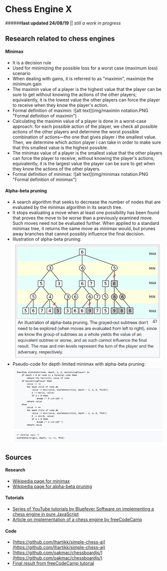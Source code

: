 # Chess Engine X

######**last updated 24/08/19** || *still a work in progress*

Research related to chess engines
------

#### Minimax
+ It is a decision rule
+ Used for minimizing the possible loss for a worst case (maximum loss) scenario
+ When dealing with gains, it is referred to as "maximin", maximize the minimum gain
+ The maximin value of a player is the highest value that the player can be sure to get without knowing the actions of the other players; equivalently, it is the lowest value the other players can force the player to receive when they know the player's action.
+ Formal definition of maximin: ![alt text](img/maximin notation.PNG "Formal definition of maximin")
+ Calculating the maximin value of a player is done in a worst-case approach: for each possible action of the player, we check all possible actions of the other players and determine the worst possible combination of actions—the one that gives player i the smallest value. Then, we determine which action player i can take in order to make sure that this smallest value is the highest possible.
+ The minimax value of a player is the smallest value that the other players can force the player to receive, without knowing the player's actions; equivalently, it is the largest value the player can be sure to get when they know the actions of the other players.
+ Formal definition of minimax: ![alt text](img/minimax notation.PNG "Formal definition of minimax")

#### Alpha-beta pruning
+ A search algorithm that seeks to decrease the number of nodes that are evaluated by the minimax algorithm in its search tree.
+ It stops evaluating a move when at least one possibility has been found that proves the move to be worse than a previously examined move. Such moves need not be evaluated further. When applied to a standard minimax tree, it returns the same move as minimax would, but prunes away branches that cannot possibly influence the final decision.
+ Illustration of alpha-beta pruning: ![alt text](img/alpha-beta%20pruning%201.PNG "Illustration of alpha-beta pruning")
+ Pseudo-code for depth limited minimax with alpha-beta pruning: ![alt text](img/alpha-beta%20pruning%202.PNG "Pseudo-code for depth limited minimax with alpha-beta pruning")

Sources
------

#### Research
+ [Wikipedia page for minimax](https://en.wikipedia.org/wiki/Minimax)
+ [Wikipedia page for alpha-beta pruning](https://en.wikipedia.org/wiki/Alpha%E2%80%93beta_pruning)

#### Tutorials
+ [Series of YouTube tutorials by Bluefever Software on implementing a chess engine in pure JavaScript](https://www.youtube.com/watch?v=2eA0bD3wV3Q "First video")
+ [Article on implementation of a chess engine by freeCodeCamp](https://en.wikipedia.org/wiki/Alpha%E2%80%93beta_pruning)

#### Code
+ [https://github.com/lhartikk/simple-chess-ai](https://github.com/lhartikk/simple-chess-ai)
+ [https://github.com/oakmac/chessboardjs/](https://github.com/oakmac/chessboardjs/)
+ [Final result from freeCodeCamp tutorial](https://jsfiddle.net/q76uzxwe/1/)